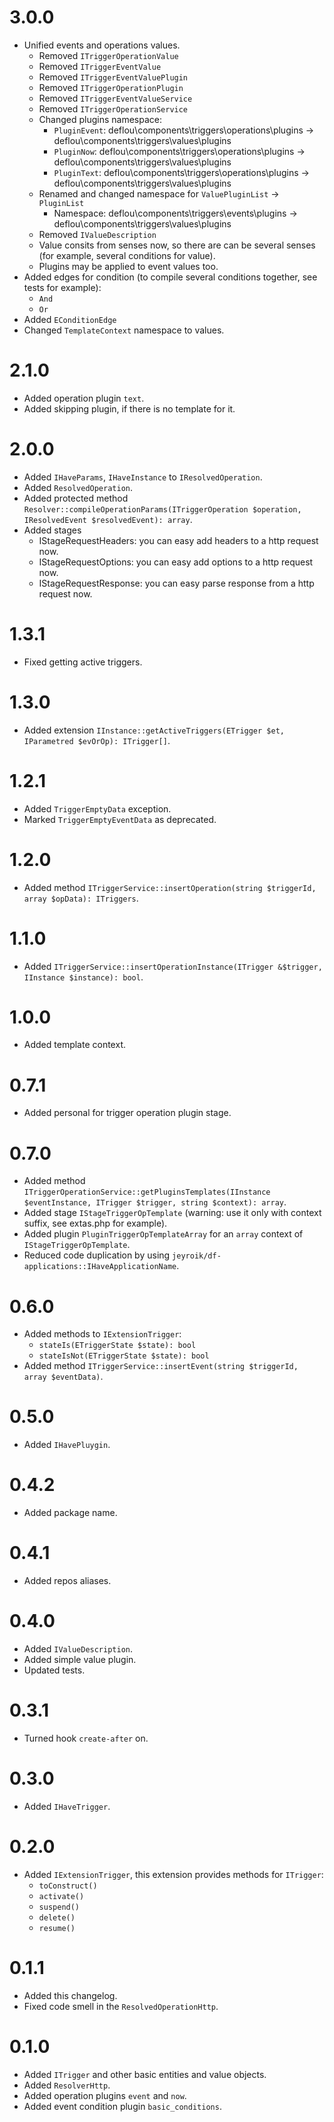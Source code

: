 # 3.0.0

- Unified events and operations values.
  - Removed `ITriggerOperationValue`
  - Removed `ITriggerEventValue`
  - Removed `ITriggerEventValuePlugin`
  - Removed `ITriggerOperationPlugin`
  - Removed `ITriggerEventValueService`
  - Removed `ITriggerOperationService`
  - Changed plugins namespace:
    - `PluginEvent`: deflou\components\triggers\operations\plugins -> deflou\components\triggers\values\plugins
    - `PluginNow`: deflou\components\triggers\operations\plugins -> deflou\components\triggers\values\plugins
    - `PluginText`: deflou\components\triggers\operations\plugins -> deflou\components\triggers\values\plugins
  - Renamed and changed namespace for `ValuePluginList` -> `PluginList`
    - Namespace: deflou\components\triggers\events\plugins -> deflou\components\triggers\values\plugins
  - Removed `IValueDescription`
  - Value consits from senses now, so there are can be several senses (for example, several conditions for value).
  - Plugins may be applied to event values too.
- Added edges for condition (to compile several conditions together, see tests for example):
  - `And`
  - `Or`
- Added `EConditionEdge`
- Changed `TemplateContext` namespace to values.

# 2.1.0

- Added operation plugin `text`.
- Added skipping plugin, if there is no template for it.

# 2.0.0

- Added `IHaveParams`, `IHaveInstance` to `IResolvedOperation`.
- Added `ResolvedOperation`.
- Added protected method `Resolver::compileOperationParams(ITriggerOperation $operation, IResolvedEvent $resolvedEvent): array`.
- Added stages
  - IStageRequestHeaders: you can easy add headers to a http request now.
  - IStageRequestOptions: you can easy add options to a http request now.
  - IStageRequestResponse: you can easy parse response from a http request now.

# 1.3.1

- Fixed getting active triggers.

# 1.3.0

- Added extension `IInstance::getActiveTriggers(ETrigger $et, IParametred $evOrOp): ITrigger[]`.

# 1.2.1

- Added `TriggerEmptyData` exception.
- Marked `TriggerEmptyEventData` as deprecated.

# 1.2.0

- Added method `ITriggerService::insertOperation(string $triggerId, array $opData): ITriggers`.

# 1.1.0

- Added `ITriggerService::insertOperationInstance(ITrigger &$trigger, IInstance $instance): bool`.

# 1.0.0

- Added template context.

# 0.7.1

- Added personal for trigger operation plugin stage.

# 0.7.0

- Added method `ITriggerOperationService::getPluginsTemplates(IInstance $eventInstance, ITrigger $trigger, string $context): array`.
- Added stage `IStageTriggerOpTemplate` (warning: use it only with context suffix, see extas.php for example).
- Added plugin `PluginTriggerOpTemplateArray` for an `array` context of `IStageTriggerOpTemplate`.
- Reduced code duplication by using `jeyroik/df-applications::IHaveApplicationName`.

# 0.6.0

- Added methods to `IExtensionTrigger`:
  - `stateIs(ETriggerState $state): bool`
  - `stateIsNot(ETriggerState $state): bool`
- Added method `ITriggerService::insertEvent(string $triggerId, array $eventData)`.

# 0.5.0

- Added `IHavePluygin`.

# 0.4.2

- Added package name.

# 0.4.1

- Added repos aliases.

# 0.4.0

- Added `IValueDescription`.
- Added simple value plugin.
- Updated tests.

# 0.3.1

- Turned hook `create-after` on.

# 0.3.0

- Added `IHaveTrigger`.

# 0.2.0

- Added `IExtensionTrigger`, this extension provides methods for `ITrigger`:
  - `toConstruct()`
  - `activate()`
  - `suspend()`
  - `delete()`
  - `resume()`

# 0.1.1

- Added this changelog.
- Fixed code smell in the `ResolvedOperationHttp`.

# 0.1.0

- Added `ITrigger` and other basic entities and value objects.
- Added `ResolverHttp`.
- Added operation plugins `event` and `now`.
- Added event condition plugin `basic_conditions`.
